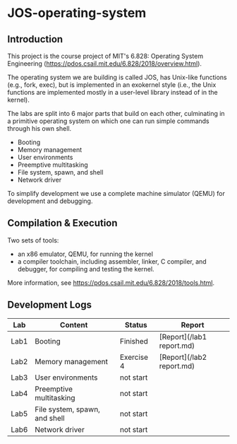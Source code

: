 # JOS-operating-system

## Introduction
This project is the course project of MIT's 6.828: Operating System Engineering (https://pdos.csail.mit.edu/6.828/2018/overview.html).

The operating system we are building is called JOS, has Unix-like functions (e.g., fork, exec), but is implemented in an exokernel style (i.e., the Unix functions are implemented mostly in a user-level library instead of in the kernel).

The labs are split into 6 major parts that build on each other, culminating in a primitive operating system on which one can run simple commands through his own shell.

* Booting
* Memory management
* User environments
* Preemptive multitasking
* File system, spawn, and shell
* Network driver

To simplify development we use a complete machine simulator (QEMU) for development and debugging.

## Compilation & Execution

Two sets of tools: 

* an x86 emulator, QEMU, for running the kernel
* a compiler toolchain, including assembler, linker, C compiler, and debugger, for compiling and testing the kernel. 

More information, see https://pdos.csail.mit.edu/6.828/2018/tools.html.

## Development Logs
| Lab  | Content | Status | Report | 
| ---- | ---- | ---- | ---- |
| Lab1 | Booting | Finished |[Report](/lab1 report.md) |
| Lab2 | Memory management | Exercise 4 | [Report](/lab2 report.md) |
| Lab3 | User environments | not start | |
| Lab4 | Preemptive multitasking | not start | |
| Lab5 | File system, spawn, and shell | not start | |
| Lab6 | Network driver | not start | |
